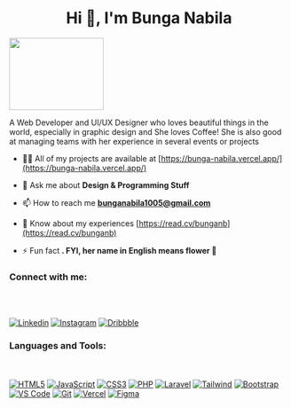 <h1 align="center">Hi 👋, I'm Bunga Nabila</h1>

<div>
 <img src="https://media.tenor.com/uIAsLAhejd4AAAAC/stick-man-walk.gif" height="130" width="170">
</div>
<p>A Web Developer and UI/UX Designer who loves beautiful things in the world, especially in graphic design and She loves Coffee! She is also good at managing teams with her experience in several events or projects</p>

- 👨‍💻 All of my projects are available at [https://bunga-nabila.vercel.app/](https://bunga-nabila.vercel.app/)

- 💬 Ask me about **Design & Programming Stuff**

- 📫 How to reach me **bunganabila1005@gmail.com**

- 📄 Know about my experiences [https://read.cv/bunganb](https://read.cv/bunganb)

- ⚡ Fun fact **. FYI, her name in English means flower 👀**

<h3 align="left">Connect with me:</h3>
<br /> <br />

 [![Linkedin](https://img.shields.io/badge/-LinkedIn-blue?style=flat&logo=Linkedin&logoColor=white&link=https://www.linkedin.com/in/bunga-nabila-31a004269/)](https://www.linkedin.com/in/bunga-nabila-31a004269/)
 [![Instagram](http://img.shields.io/badge/-Instagram-eee?style=flat-square&logo=Instagram&logoColor=E34F26&link=https://www.instagram.com/bunga.dep/)](https://www.instagram.com/bunga.dep/)
 [![Dribbble](http://img.shields.io/badge/-Dribbble-eee?style=flat-square&logo=Dribbble&logoColor=DE5087&link=https://dribbble.com/bung_anb)](https://dribbble.com/bung_anb)


<h3 align="left">Languages and Tools:</h3>

 <br /> <br />
 [![HTML5](http://img.shields.io/badge/-HTML5-eee?style=flat-square&logo=html5&logoColor=E34F26)]()
 [![JavaScript](https://img.shields.io/badge/-JavaScript-eee?style=flat-square&logo=javascript&logoColor=DD9C25)]()
 [![CSS3](https://img.shields.io/badge/-CSS3-eee?style=flat-square&logo=css3&logoColor=264de4)]()
 [![PHP](http://img.shields.io/badge/-PHP-eee?style=flat-square&logo=PHP&logoColor=6280B6)]()
 [![Laravel](http://img.shields.io/badge/-Laravel-eee?style=flat-square&logo=Laravel&logoColor=FF2D20)]()
 [![Tailwind](http://img.shields.io/badge/-Tailwindcss-eee?style=flat-square&logo=Tailwindcss&logoColor=2298BD)]()
 [![Bootstrap](http://img.shields.io/badge/-Bootstrap-eee?style=flat-square&logo=bootstrap&logoColor=563D7C)]()
 [![VS Code](http://img.shields.io/badge/-VS%20Code-eee?style=flat-square&logo=visual-studio-code&logoColor=007ACC)]()
 [![Git](http://img.shields.io/badge/-Git-eee?style=flat-square&logo=git&logoColor=F05032)]()
 [![Vercel](https://img.shields.io/badge/-Vercel-eee?style=flat-square&logo=vercel&logoColor=000000)]()
 [![Figma](https://img.shields.io/badge/-Figma-eee?style=flat-square&logo=figma&logoColor=000000)]()
